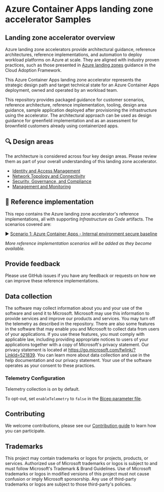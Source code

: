 # Azure Container Apps landing zone accelerator Samples

## Landing zone accelerator overview

Azure landing zone accelerators provide architectural guidance, reference architectures, reference implementations, and automation to deploy workload platforms on Azure at scale. They are aligned with industry proven practices, such as those presented in [Azure landing zones](https://learn.microsoft.com/azure/cloud-adoption-framework/ready/landing-zone/) guidance in the Cloud Adoption Framework.

This Azure Container Apps landing zone accelerator represents the strategic design path and target technical state for an Azure Container Apps deployment, owned and operated by an workload team.

This repository provides packaged guidance for customer scenarios, reference architecture, reference implementation, tooling, design area guidance, sample application deployed after provisioning the infrastructure using the accelerator. The architectural approach can be used as design guidance for greenfield implementation and as an assessment for brownfield customers already using containerized apps.

## :mag: Design areas

The architecture is considered across four key design areas. Please review them as part of your overall understanding of this landing zone accelerator.

- [Identity and Access Management](https://learn.microsoft.com/azure/cloud-adoption-framework/scenarios/app-platform/container-apps/identity)
- [Network Topology and Connectivity](https://learn.microsoft.com/azure/cloud-adoption-framework/scenarios/app-platform/container-apps/networking)
- [Security, Governance, and Compliance](https://learn.microsoft.com/azure/cloud-adoption-framework/scenarios/app-platform/container-apps/security)
- [Management and Monitoring](https://learn.microsoft.com/azure/cloud-adoption-framework/scenarios/app-platform/container-apps/management)

## :rocket: Reference implementation

This repo contains the Azure landing zone accelerator's reference implementations, all with supporting *Infrastructure as Code* artifacts. The scenarios covered are:

:arrow_forward: [Scenario 1: Azure Container Apps - Internal environment secure baseline](scenarios/aca-internal/README.md)

*More reference implementation scenarios will be added as they become available.*

## Provide feedback

Please use GitHub issues if you have any feedback or requests on how we can improve these reference implementations.

## Data collection

The software may collect information about you and your use of the software and send it to Microsoft. Microsoft may use this information to provide services and improve our products and services. You may turn off the telemetry as described in the repository. There are also some features in the software that may enable you and Microsoft to collect data from users of your applications. If you use these features, you must comply with applicable law, including providing appropriate notices to users of your applications together with a copy of Microsoft's privacy statement. Our privacy statement is located at <https://go.microsoft.com/fwlink/?LinkId=521839>. You can learn more about data collection and use in the help documentation and our privacy statement. Your use of the software operates as your consent to these practices.

### Telemetry Configuration

Telemetry collection is *on* by default.

To opt-out, set `enableTelemetry` to `false` in the [Bicep parameter file](scenarios/aca-internal/bicep/main.parameters.jsonc).

## Contributing

We welcome contributions, please see our [Contribution guide](CONTRIBUTING.md) to learn how you can participate.

## Trademarks

This project may contain trademarks or logos for projects, products, or services. Authorized use of Microsoft trademarks or logos is subject to and must follow Microsoft's Trademark & Brand Guidelines. Use of Microsoft trademarks or logos in modified versions of this project must not cause confusion or imply Microsoft sponsorship. Any use of third-party trademarks or logos are subject to those third-party's policies.
